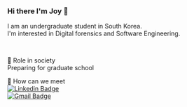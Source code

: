 ### Hi there I'm Joy 👋
I am an undergraduate student in South Korea.<br>
I'm interested in Digital forensics and Software Engineering.<br>


<br>

🌱  Role in society<br>
Preparing for graduate school<br>

💬  How can we meet<br>
[![Linkedin Badge](https://img.shields.io/badge/-LinkedIn-blue?style=flat-square&logo=Linkedin&logoColor=white&link=https://www.linkedin.com/in/jeongyoonlee2015/?locale=en_US)](https://www.linkedin.com/in/jeongyoonlee2015/?locale=en_US)<br>
[![Gmail Badge](https://img.shields.io/badge/Gmail-d14836?style=flat-square&logo=Gmail&logoColor=white&link=mailto:happyjoy2005@gmail.com)](mailto:happyjoy2005@gmail.com)<br>



<!--
**jeongyoonlee2015/jeongyoonlee2015** is a ✨ _special_ ✨ repository because its `README.md` (this file) appears on your GitHub profile.

Here are some ideas to get you started:

- 🔭 I’m currently working on ...
- 🌱 I’m currently learning ...
- 👯 I’m looking to collaborate on ...
- 🤔 I’m looking for help with ...
- 💬 Ask me about ...
- 📫 How to reach me: ...
- 😄 Pronouns: ...
- ⚡ Fun fact: ...
<div align=center> </div>

	
  [![Hits](https://hits.seeyoufarm.com/api/count/incr/badge.svg?url=https%3A%2F%2Fgithub.com%2Fjeongyoonlee2015)](https://hits.seeyoufarm.com) 
	
  </div>
-->


